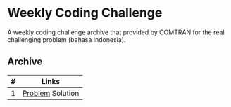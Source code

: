 # Weekly Coding Challenge

A weekly coding challenge archive that provided by COMTRAN for the real
challenging problem (bahasa Indonesia).

## Archive

| # | Links                  |
|---|------------------------|
| 1 | [Problem][P1] Solution |

[P1]: https://vjudge.net/contest/305739

